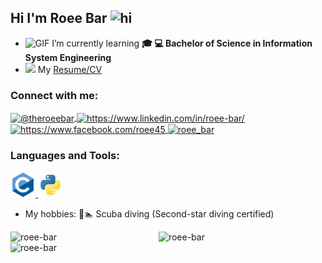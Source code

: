 ## Hi I'm Roee Bar <img src="https://user-images.githubusercontent.com/1303154/88677602-1635ba80-d120-11ea-84d8-d263ba5fc3c0.gif" width="28px" height="28px" alt="hi">

- <img alt="GIF" src="https://github.com/SP-XD/SP-XD/blob/main/images/Developer.gif" width="25" /> I’m currently learning **:mortar_board: :computer: Bachelor of Science in Information System Engineering**
- <img 
    src="https://github.com/SP-XD/SP-XD/blob/main/images/letterbox.gif?raw=true"
    width="25"
  />
  My [Resume/CV](https://drive.google.com/file/d/1ZOIMqycUFf7U-HbIKAdzW3jdulxoZ3SF/view?usp=sharing)

<h3 align="left">Connect with me:</h3>
<p align="left">
  <a 
    href="https://twitter.com/@theroeebar"
    target="blank"
  >
      <img
        align="center"
        src="https://raw.githubusercontent.com/rahuldkjain/github-profile-readme-generator/master/src/images/icons/Social/twitter.svg"
        alt="@theroeebar"
        height="30"
        width="40"
      />
  </a>
<a
  href="https://linkedin.com/in/https://www.linkedin.com/in/roee-bar/"
  target="blank"
>
  <img
    align="center"
    src="https://raw.githubusercontent.com/rahuldkjain/github-profile-readme-generator/master/src/images/icons/Social/linked-in-alt.svg"
    alt="https://www.linkedin.com/in/roee-bar/"
    height="30"
    width="40"
  />
</a>
<a
  href="https://fb.com/https://www.facebook.com/roee45"
  target="blank"
>
  <img
    align="center"
    src="https://raw.githubusercontent.com/rahuldkjain/github-profile-readme-generator/master/src/images/icons/Social/facebook.svg" 
    alt="https://www.facebook.com/roee45"
    height="30"
    width="40"
  />
</a>
<a
  href="https://instagram.com/roee_bar"
  target="blank"
>
  <img
    align="center"
    src="https://raw.githubusercontent.com/rahuldkjain/github-profile-readme-generator/master/src/images/icons/Social/instagram.svg"
    alt="roee_bar"
    height="30"
    width="40"
  />
</a>
</p>

<h3 align="left">Languages and Tools:</h3>
<p align="left">
  <a 
    href="https://www.cprogramming.com/"
    target="_blank"
    rel="noreferrer">
      <img
        src="https://raw.githubusercontent.com/devicons/devicon/master/icons/c/c-original.svg"
        alt="c"
        width="40"
        height="40"/>
  </a>
  <a
  href="https://www.python.org"
  target="_blank"
  rel="noreferrer">
    <img
      src="https://raw.githubusercontent.com/devicons/devicon/master/icons/python/python-original.svg"
      alt="python"
      width="40"
      height="40"/>
  </a>
</p>

- My hobbies: :ocean::swimmer: Scuba diving (Second-star diving certified)

<p><img align="left" width="47%" src="https://github-readme-stats.vercel.app/api/top-langs?username=roee-bar&show_icons=true&locale=en&layout=compact" alt="roee-bar" />

<p><img align="left" width="47%" src="https://github-readme-stats.vercel.app/api?username=roee-bar&show_icons=true&locale=en" alt="roee-bar" /></p>

<p><img align="left" width="47%" src="https://github-readme-streak-stats.herokuapp.com/?user=roee-bar&" alt="roee-bar" /></p>

